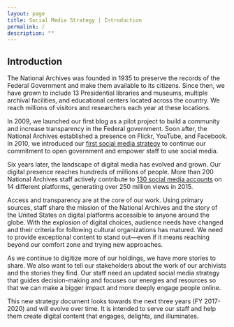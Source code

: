 ```yaml
---
layout: page
title: Social Media Strategy | Introduction
permalink: /
description: ""
---
```


## Introduction

The National Archives was founded in 1935 to preserve the records of the Federal Government and make them available to its citizens. Since then, we have grown to include 13 Presidential libraries and museums, multiple archival facilities, and educational centers located across the country. We reach millions of visitors and researchers each year at these locations.

In 2009, we launched our first blog as a pilot project to build a community and increase transparency in the Federal government. Soon after, the National Archives established a presence on Flickr, YouTube, and Facebook. In 2010, we introduced our <a href="http://www.archives.gov/social-media/strategies/">first social media strategy</a> to continue our commitment to open government and empower staff to use social media. 

Six years later, the landscape of digital media has evolved and grown. Our digital presence reaches hundreds of millions of people. More than 200 National Archives staff actively contribute to <a href="http://www.archives.gov/social-media/">130 social media accounts</a> on 14 different platforms, generating over 250 million views in 2015. 

Access and transparency are at the core of our work. Using primary sources, staff share the mission of the National Archives and the story of the United States on digital platforms accessible to anyone around the globe. With the explosion of digital choices, audience needs have changed and their criteria for following cultural organizations has matured. We need to provide exceptional content to stand out—even if it means reaching beyond our comfort zone and trying new approaches. 

As we continue to digitize more of our holdings, we have more stories to share. We also want to tell our stakeholders about the work of our archivists and the stories they find. Our staff need an updated social media strategy that guides decision-making and focuses our energies and resources so that we can make a bigger impact and more deeply engage people online. 

This new strategy document looks towards the next three years (FY 2017-2020) and will evolve over time. It is intended to serve our staff and help them create digital content that engages, delights, and illuminates.